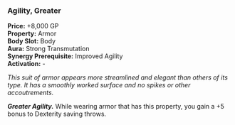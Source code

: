 ### Agility, Greater

**Price:** +8,000 GP  
**Property:** Armor  
**Body Slot:** Body  
**Aura:** Strong Transmutation  
**Synergy Prerequisite:** Improved Agility  
**Activation:** -

*This suit of armor appears more streamlined and elegant than others of its type. It has a smoothly worked surface and no spikes or other accoutrements.*

***Greater Agility.*** While wearing armor that has this property, you gain a +5 bonus to Dexterity saving throws.
